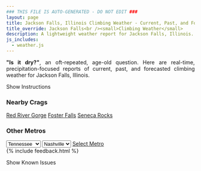 ```yaml
---
### THIS FILE IS AUTO-GENERATED - DO NOT EDIT ###
layout: page
title: Jackson Falls, Illinois Climbing Weather - Current, Past, and Forecasted Report
title_override: Jackson Falls<br /><small>Climbing Weather</small>
description: A lightweight weather report for Jackson Falls, Illinois. Optimized for slow internet connections.
js_includes:
  - weather.js
---
```


<section class="measure center lh-copy f5-ns f6 ph2 mv4" style="text-align: justify;">
<strong>"Is it dry?"</strong>, an oft-repeated, age-old question. Here are real-time,
precipitation-focused reports of current, past, and forecasted climbing weather for Jackson Falls, Illinois.
</section>

<p id="settings-toggle" class="mw5 b center tc hover-light-red black-70 pointer">Show Instructions</p>
<section id="settings" class="overflow-hidden" style="display:none;">
    <div class="mv2 ph2 center">
        <div class="fn f6 tc pv2">
            <p class="measure lh-copy center"><strong>Show/hide hourly forecasts</strong> by clicking the desired day.</p>
            <hr class="mw5 p0 mv2 o-60 b0 bt b--light-red light-red bg-light-red">
            <p class="measure lh-copy center"><strong>Current and Past conditions</strong> are measured by the nearest weather station. <strong>Forecast conditions</strong> are calculated and polled separately.</p>
            <hr class="mw5 p0 mv2 o-60 b0 bt b--light-red light-red bg-light-red">
            <p class="measure lh-copy center"><strong>Having issues?</strong> Try <a id="clear-cache" class="no-underline relative fancy-link light-red hover-light-red" href="#">clearing the local cache</a>.</p>
            <hr class="mw5 p0 mv2 o-60 b0 bt b--light-red light-red bg-light-red">
            <p class="measure lh-copy center">Weather data sourced from <a class="no-underline fancy-link relative light-red" target="_blank" href="https://www.weather.gov/documentation/services-web-api">weather.gov</a>.</p>
        </div>
    </div>
</section>
<section id="weather" data-crag="jackson-falls-illinois" class="mv4-ns mv3 ph2 center"></section>
<section id="nearby" class="tc lh-copy">
  <h3>Nearby Crags</h3>
<a class="nowrap no-underline fancy-link relative light-red mh3" href="/crags/red-river-gorge-kentucky-weather.html">Red River Gorge</a>
<a class="nowrap no-underline fancy-link relative light-red mh3" href="/crags/foster-falls-tennessee-weather.html">Foster Falls</a>
<a class="nowrap no-underline fancy-link relative light-red mh3" href="/crags/seneca-rocks-west-virginia-weather.html">Seneca Rocks</a>
</section>
<section id="nearby" class="tc lh-copy">
  <h3>Other Metros</h3>
  <select class="ma1 bg-near-white pa2" id="stateSel">
    <option value="Texas">Texas</option>
    <option value="Washington">Washington</option>
    <option value="Colorado">Colorado</option>
    <option value="Tennessee" selected>Tennessee</option>
    <option value="Utah">Utah</option>
    <option value="California">California</option>
  </select>
  <select class="ma1 bg-near-white pa2" id="citySel">
    <option value="Nashville" selected>Nashville</option>
  </select>
  <a id="selectMetro" class="f6 link dim ph3 pv2 ma1 dib white bg-light-red" href="/crags/nashville-tennessee-weather.html">Select Metro</a>
  <script>
    var states = [];
    states["Texas"] = "Austin"
    states["Washington"] = "Seattle"
    states["Colorado"] = "Denver"
    states["Tennessee"] = "Nashville"
    states["Utah"] = "Salt Lake City"
    states["California"] = "San Francisco|Los Angeles"
  </script>
</section>
{% include feedback.html %}
<p id="issues-toggle" class="mw5 b center tc hover-light-red black-70 pointer">Show Known Issues</p>
<section id="issues" class="overflow-hidden tc f6">
</section>

<script>
  var weekly_PAH_116_58 = {"updated":"2021-07-16T08:16:38+00:00","units":"us","forecastGenerator":"BaselineForecastGenerator","generatedAt":"2021-07-16T08:44:53+00:00","updateTime":"2021-07-16T08:16:38+00:00","validTimes":"2021-07-16T02:00:00+00:00/P7DT11H","elevation":{"value":99.9744,"unitCode":"unit:m"},"periods":[{"number":1,"name":"Overnight","startTime":"2021-07-16T03:00:00-05:00","endTime":"2021-07-16T06:00:00-05:00","isDaytime":false,"temperature":73,"temperatureUnit":"F","temperatureTrend":null,"windSpeed":"3 mph","windDirection":"S","icon":"https://api.weather.gov/icons/land/night/tsra_hi,20?size=medium","shortForecast":"Slight Chance Showers And Thunderstorms","detailedForecast":"A slight chance of showers and thunderstorms. Mostly cloudy, with a low around 73. South wind around 3 mph. Chance of precipitation is 20%."},{"number":2,"name":"Friday","startTime":"2021-07-16T06:00:00-05:00","endTime":"2021-07-16T18:00:00-05:00","isDaytime":true,"temperature":87,"temperatureUnit":"F","temperatureTrend":"falling","windSpeed":"5 to 12 mph","windDirection":"SSW","icon":"https://api.weather.gov/icons/land/day/tsra_hi,30/tsra_hi,70?size=medium","shortForecast":"Showers And Thunderstorms Likely","detailedForecast":"Showers and thunderstorms likely. Partly sunny. High near 87, with temperatures falling to around 84 in the afternoon. South southwest wind 5 to 12 mph, with gusts as high as 21 mph. Chance of precipitation is 70%."},{"number":3,"name":"Friday Night","startTime":"2021-07-16T18:00:00-05:00","endTime":"2021-07-17T06:00:00-05:00","isDaytime":false,"temperature":70,"temperatureUnit":"F","temperatureTrend":null,"windSpeed":"2 to 9 mph","windDirection":"SSW","icon":"https://api.weather.gov/icons/land/night/tsra_sct,60/tsra_sct,50?size=medium","shortForecast":"Showers And Thunderstorms Likely","detailedForecast":"Showers and thunderstorms likely. Mostly cloudy, with a low around 70. South southwest wind 2 to 9 mph. Chance of precipitation is 60%."},{"number":4,"name":"Saturday","startTime":"2021-07-17T06:00:00-05:00","endTime":"2021-07-17T18:00:00-05:00","isDaytime":true,"temperature":85,"temperatureUnit":"F","temperatureTrend":null,"windSpeed":"5 mph","windDirection":"WSW","icon":"https://api.weather.gov/icons/land/day/tsra_hi,70/tsra_hi,80?size=medium","shortForecast":"Chance Showers And Thunderstorms then Showers And Thunderstorms","detailedForecast":"A chance of showers and thunderstorms before 7am, then showers and thunderstorms. Partly sunny, with a high near 85. West southwest wind around 5 mph. Chance of precipitation is 80%."},{"number":5,"name":"Saturday Night","startTime":"2021-07-17T18:00:00-05:00","endTime":"2021-07-18T06:00:00-05:00","isDaytime":false,"temperature":70,"temperatureUnit":"F","temperatureTrend":null,"windSpeed":"3 mph","windDirection":"WSW","icon":"https://api.weather.gov/icons/land/night/tsra_hi,80/tsra_hi,50?size=medium","shortForecast":"Showers And Thunderstorms then Chance Showers And Thunderstorms","detailedForecast":"Showers and thunderstorms before 7pm, then a chance of showers and thunderstorms. Partly cloudy, with a low around 70. West southwest wind around 3 mph. Chance of precipitation is 80%."},{"number":6,"name":"Sunday","startTime":"2021-07-18T06:00:00-05:00","endTime":"2021-07-18T18:00:00-05:00","isDaytime":true,"temperature":85,"temperatureUnit":"F","temperatureTrend":null,"windSpeed":"3 mph","windDirection":"N","icon":"https://api.weather.gov/icons/land/day/tsra_hi,40/tsra_hi,50?size=medium","shortForecast":"Chance Showers And Thunderstorms","detailedForecast":"A slight chance of showers and thunderstorms before 7am, then patchy fog and a chance of showers and thunderstorms between 7am and 10am, then a chance of showers and thunderstorms. Partly sunny, with a high near 85. North wind around 3 mph. Chance of precipitation is 50%."},{"number":7,"name":"Sunday Night","startTime":"2021-07-18T18:00:00-05:00","endTime":"2021-07-19T06:00:00-05:00","isDaytime":false,"temperature":68,"temperatureUnit":"F","temperatureTrend":null,"windSpeed":"3 mph","windDirection":"NNE","icon":"https://api.weather.gov/icons/land/night/tsra_hi,50/tsra_hi,20?size=medium","shortForecast":"Chance Showers And Thunderstorms then Patchy Fog","detailedForecast":"A chance of showers and thunderstorms before 11pm, then patchy fog and a slight chance of showers and thunderstorms. Partly cloudy, with a low around 68. North northeast wind around 3 mph. Chance of precipitation is 50%."},{"number":8,"name":"Monday","startTime":"2021-07-19T06:00:00-05:00","endTime":"2021-07-19T18:00:00-05:00","isDaytime":true,"temperature":85,"temperatureUnit":"F","temperatureTrend":null,"windSpeed":"1 to 6 mph","windDirection":"NNE","icon":"https://api.weather.gov/icons/land/day/rain_showers/tsra_hi?size=medium","shortForecast":"Slight Chance Rain Showers then Slight Chance Showers And Thunderstorms","detailedForecast":"Patchy fog before 7am, then a slight chance of rain showers between 7am and 1pm, then a slight chance of showers and thunderstorms. Mostly sunny, with a high near 85. North northeast wind 1 to 6 mph."},{"number":9,"name":"Monday Night","startTime":"2021-07-19T18:00:00-05:00","endTime":"2021-07-20T06:00:00-05:00","isDaytime":false,"temperature":67,"temperatureUnit":"F","temperatureTrend":null,"windSpeed":"2 to 6 mph","windDirection":"NE","icon":"https://api.weather.gov/icons/land/night/tsra_hi/sct?size=medium","shortForecast":"Slight Chance Showers And Thunderstorms then Partly Cloudy","detailedForecast":"A slight chance of showers and thunderstorms before 7pm. Partly cloudy, with a low around 67. Northeast wind 2 to 6 mph."},{"number":10,"name":"Tuesday","startTime":"2021-07-20T06:00:00-05:00","endTime":"2021-07-20T18:00:00-05:00","isDaytime":true,"temperature":87,"temperatureUnit":"F","temperatureTrend":null,"windSpeed":"6 mph","windDirection":"NE","icon":"https://api.weather.gov/icons/land/day/sct?size=medium","shortForecast":"Mostly Sunny","detailedForecast":"Mostly sunny, with a high near 87. Northeast wind around 6 mph."},{"number":11,"name":"Tuesday Night","startTime":"2021-07-20T18:00:00-05:00","endTime":"2021-07-21T06:00:00-05:00","isDaytime":false,"temperature":68,"temperatureUnit":"F","temperatureTrend":null,"windSpeed":"1 to 6 mph","windDirection":"NE","icon":"https://api.weather.gov/icons/land/night/sct/fog?size=medium","shortForecast":"Partly Cloudy then Patchy Fog","detailedForecast":"Patchy fog after 3am. Partly cloudy, with a low around 68. Northeast wind 1 to 6 mph."},{"number":12,"name":"Wednesday","startTime":"2021-07-21T06:00:00-05:00","endTime":"2021-07-21T18:00:00-05:00","isDaytime":true,"temperature":89,"temperatureUnit":"F","temperatureTrend":null,"windSpeed":"2 to 6 mph","windDirection":"NE","icon":"https://api.weather.gov/icons/land/day/sct/tsra_hi?size=medium","shortForecast":"Mostly Sunny then Slight Chance Showers And Thunderstorms","detailedForecast":"A slight chance of showers and thunderstorms after 1pm. Mostly sunny, with a high near 89. Northeast wind 2 to 6 mph."},{"number":13,"name":"Wednesday Night","startTime":"2021-07-21T18:00:00-05:00","endTime":"2021-07-22T06:00:00-05:00","isDaytime":false,"temperature":69,"temperatureUnit":"F","temperatureTrend":null,"windSpeed":"1 to 5 mph","windDirection":"ENE","icon":"https://api.weather.gov/icons/land/night/tsra_hi/fog?size=medium","shortForecast":"Slight Chance Showers And Thunderstorms then Patchy Fog","detailedForecast":"A slight chance of showers and thunderstorms before 7pm, then patchy fog. Mostly clear, with a low around 69. East northeast wind 1 to 5 mph."},{"number":14,"name":"Thursday","startTime":"2021-07-22T06:00:00-05:00","endTime":"2021-07-22T18:00:00-05:00","isDaytime":true,"temperature":90,"temperatureUnit":"F","temperatureTrend":null,"windSpeed":"1 to 5 mph","windDirection":"E","icon":"https://api.weather.gov/icons/land/day/sct/tsra_hi?size=medium","shortForecast":"Mostly Sunny then Slight Chance Showers And Thunderstorms","detailedForecast":"A slight chance of showers and thunderstorms after 1pm. Mostly sunny, with a high near 90. East wind 1 to 5 mph."}]}
  var hourly_PAH_116_58 = {"@context":["https://geojson.org/geojson-ld/geojson-context.jsonld",{"@version":"1.1","wx":"https://api.weather.gov/ontology#","geo":"http://www.opengis.net/ont/geosparql#","unit":"http://codes.wmo.int/common/unit/","@vocab":"https://api.weather.gov/ontology#"}],"type":"Feature","geometry":{"type":"Polygon","coordinates":[[[-89.0202954,37.1905586],[-89.02153,37.1682685],[-88.9935688,37.167283000000005],[-88.9923284,37.189573],[-89.0202954,37.1905586]]]},"properties":{"updated":"2021-07-16T08:16:38+00:00","units":"us","forecastGenerator":"HourlyForecastGenerator","generatedAt":"2021-07-16T08:44:53+00:00","updateTime":"2021-07-16T08:16:38+00:00","validTimes":"2021-07-16T02:00:00+00:00/P7DT11H","elevation":{"value":99.9744,"unitCode":"unit:m"},"periods":[{"number":1,"name":"","startTime":"2021-07-16T03:00:00-05:00","endTime":"2021-07-16T04:00:00-05:00","isDaytime":false,"temperature":75,"temperatureUnit":"F","temperatureTrend":null,"windSpeed":"3 mph","windDirection":"S","icon":"https://api.weather.gov/icons/land/night/tsra_hi,20?size=small","shortForecast":"Slight Chance Showers And Thunderstorms","detailedForecast":""},{"number":2,"name":"","startTime":"2021-07-16T04:00:00-05:00","endTime":"2021-07-16T05:00:00-05:00","isDaytime":false,"temperature":74,"temperatureUnit":"F","temperatureTrend":null,"windSpeed":"3 mph","windDirection":"S","icon":"https://api.weather.gov/icons/land/night/tsra_hi,20?size=small","shortForecast":"Slight Chance Showers And Thunderstorms","detailedForecast":""},{"number":3,"name":"","startTime":"2021-07-16T05:00:00-05:00","endTime":"2021-07-16T06:00:00-05:00","isDaytime":false,"temperature":73,"temperatureUnit":"F","temperatureTrend":null,"windSpeed":"3 mph","windDirection":"S","icon":"https://api.weather.gov/icons/land/night/tsra_sct,20?size=small","shortForecast":"Slight Chance Showers And Thunderstorms","detailedForecast":""},{"number":4,"name":"","startTime":"2021-07-16T06:00:00-05:00","endTime":"2021-07-16T07:00:00-05:00","isDaytime":true,"temperature":73,"temperatureUnit":"F","temperatureTrend":null,"windSpeed":"5 mph","windDirection":"S","icon":"https://api.weather.gov/icons/land/day/tsra_sct,20?size=small","shortForecast":"Slight Chance Showers And Thunderstorms","detailedForecast":""},{"number":5,"name":"","startTime":"2021-07-16T07:00:00-05:00","endTime":"2021-07-16T08:00:00-05:00","isDaytime":true,"temperature":74,"temperatureUnit":"F","temperatureTrend":null,"windSpeed":"6 mph","windDirection":"S","icon":"https://api.weather.gov/icons/land/day/tsra_hi,20?size=small","shortForecast":"Slight Chance Showers And Thunderstorms","detailedForecast":""},{"number":6,"name":"","startTime":"2021-07-16T08:00:00-05:00","endTime":"2021-07-16T09:00:00-05:00","isDaytime":true,"temperature":77,"temperatureUnit":"F","temperatureTrend":null,"windSpeed":"7 mph","windDirection":"SSW","icon":"https://api.weather.gov/icons/land/day/tsra_hi,20?size=small","shortForecast":"Slight Chance Showers And Thunderstorms","detailedForecast":""},{"number":7,"name":"","startTime":"2021-07-16T09:00:00-05:00","endTime":"2021-07-16T10:00:00-05:00","isDaytime":true,"temperature":80,"temperatureUnit":"F","temperatureTrend":null,"windSpeed":"9 mph","windDirection":"SSW","icon":"https://api.weather.gov/icons/land/day/tsra_hi,30?size=small","shortForecast":"Chance Showers And Thunderstorms","detailedForecast":""},{"number":8,"name":"","startTime":"2021-07-16T10:00:00-05:00","endTime":"2021-07-16T11:00:00-05:00","isDaytime":true,"temperature":83,"temperatureUnit":"F","temperatureTrend":null,"windSpeed":"9 mph","windDirection":"SSW","icon":"https://api.weather.gov/icons/land/day/tsra_hi?size=small","shortForecast":"Chance Showers And Thunderstorms","detailedForecast":""},{"number":9,"name":"","startTime":"2021-07-16T11:00:00-05:00","endTime":"2021-07-16T12:00:00-05:00","isDaytime":true,"temperature":86,"temperatureUnit":"F","temperatureTrend":null,"windSpeed":"10 mph","windDirection":"SSW","icon":"https://api.weather.gov/icons/land/day/tsra_hi?size=small","shortForecast":"Chance Showers And Thunderstorms","detailedForecast":""},{"number":10,"name":"","startTime":"2021-07-16T12:00:00-05:00","endTime":"2021-07-16T13:00:00-05:00","isDaytime":true,"temperature":87,"temperatureUnit":"F","temperatureTrend":null,"windSpeed":"10 mph","windDirection":"SSW","icon":"https://api.weather.gov/icons/land/day/tsra_sct?size=small","shortForecast":"Chance Showers And Thunderstorms","detailedForecast":""},{"number":11,"name":"","startTime":"2021-07-16T13:00:00-05:00","endTime":"2021-07-16T14:00:00-05:00","isDaytime":true,"temperature":87,"temperatureUnit":"F","temperatureTrend":null,"windSpeed":"12 mph","windDirection":"SSW","icon":"https://api.weather.gov/icons/land/day/tsra_sct?size=small","shortForecast":"Chance Showers And Thunderstorms","detailedForecast":""},{"number":12,"name":"","startTime":"2021-07-16T14:00:00-05:00","endTime":"2021-07-16T15:00:00-05:00","isDaytime":true,"temperature":87,"temperatureUnit":"F","temperatureTrend":null,"windSpeed":"12 mph","windDirection":"SSW","icon":"https://api.weather.gov/icons/land/day/tsra_sct?size=small","shortForecast":"Chance Showers And Thunderstorms","detailedForecast":""},{"number":13,"name":"","startTime":"2021-07-16T15:00:00-05:00","endTime":"2021-07-16T16:00:00-05:00","isDaytime":true,"temperature":87,"temperatureUnit":"F","temperatureTrend":null,"windSpeed":"12 mph","windDirection":"SSW","icon":"https://api.weather.gov/icons/land/day/tsra_hi?size=small","shortForecast":"Showers And Thunderstorms Likely","detailedForecast":""},{"number":14,"name":"","startTime":"2021-07-16T16:00:00-05:00","endTime":"2021-07-16T17:00:00-05:00","isDaytime":true,"temperature":86,"temperatureUnit":"F","temperatureTrend":null,"windSpeed":"12 mph","windDirection":"SSW","icon":"https://api.weather.gov/icons/land/day/tsra_sct?size=small","shortForecast":"Showers And Thunderstorms Likely","detailedForecast":""},{"number":15,"name":"","startTime":"2021-07-16T17:00:00-05:00","endTime":"2021-07-16T18:00:00-05:00","isDaytime":true,"temperature":84,"temperatureUnit":"F","temperatureTrend":null,"windSpeed":"10 mph","windDirection":"SSW","icon":"https://api.weather.gov/icons/land/day/tsra?size=small","shortForecast":"Showers And Thunderstorms Likely","detailedForecast":""},{"number":16,"name":"","startTime":"2021-07-16T18:00:00-05:00","endTime":"2021-07-16T19:00:00-05:00","isDaytime":false,"temperature":82,"temperatureUnit":"F","temperatureTrend":null,"windSpeed":"9 mph","windDirection":"SSW","icon":"https://api.weather.gov/icons/land/night/tsra?size=small","shortForecast":"Showers And Thunderstorms Likely","detailedForecast":""},{"number":17,"name":"","startTime":"2021-07-16T19:00:00-05:00","endTime":"2021-07-16T20:00:00-05:00","isDaytime":false,"temperature":80,"temperatureUnit":"F","temperatureTrend":null,"windSpeed":"8 mph","windDirection":"SW","icon":"https://api.weather.gov/icons/land/night/tsra?size=small","shortForecast":"Showers And Thunderstorms Likely","detailedForecast":""},{"number":18,"name":"","startTime":"2021-07-16T20:00:00-05:00","endTime":"2021-07-16T21:00:00-05:00","isDaytime":false,"temperature":78,"temperatureUnit":"F","temperatureTrend":null,"windSpeed":"6 mph","windDirection":"SSW","icon":"https://api.weather.gov/icons/land/night/tsra_sct?size=small","shortForecast":"Chance Showers And Thunderstorms","detailedForecast":""},{"number":19,"name":"","startTime":"2021-07-16T21:00:00-05:00","endTime":"2021-07-16T22:00:00-05:00","isDaytime":false,"temperature":75,"temperatureUnit":"F","temperatureTrend":null,"windSpeed":"5 mph","windDirection":"SSW","icon":"https://api.weather.gov/icons/land/night/tsra?size=small","shortForecast":"Chance Showers And Thunderstorms","detailedForecast":""},{"number":20,"name":"","startTime":"2021-07-16T22:00:00-05:00","endTime":"2021-07-16T23:00:00-05:00","isDaytime":false,"temperature":74,"temperatureUnit":"F","temperatureTrend":null,"windSpeed":"3 mph","windDirection":"SSW","icon":"https://api.weather.gov/icons/land/night/tsra_sct?size=small","shortForecast":"Chance Showers And Thunderstorms","detailedForecast":""},{"number":21,"name":"","startTime":"2021-07-16T23:00:00-05:00","endTime":"2021-07-17T00:00:00-05:00","isDaytime":false,"temperature":73,"temperatureUnit":"F","temperatureTrend":null,"windSpeed":"5 mph","windDirection":"SSW","icon":"https://api.weather.gov/icons/land/night/tsra_sct?size=small","shortForecast":"Chance Showers And Thunderstorms","detailedForecast":""},{"number":22,"name":"","startTime":"2021-07-17T00:00:00-05:00","endTime":"2021-07-17T01:00:00-05:00","isDaytime":false,"temperature":72,"temperatureUnit":"F","temperatureTrend":null,"windSpeed":"5 mph","windDirection":"SSW","icon":"https://api.weather.gov/icons/land/night/tsra_sct?size=small","shortForecast":"Chance Showers And Thunderstorms","detailedForecast":""},{"number":23,"name":"","startTime":"2021-07-17T01:00:00-05:00","endTime":"2021-07-17T02:00:00-05:00","isDaytime":false,"temperature":72,"temperatureUnit":"F","temperatureTrend":null,"windSpeed":"5 mph","windDirection":"SW","icon":"https://api.weather.gov/icons/land/night/tsra_hi?size=small","shortForecast":"Chance Showers And Thunderstorms","detailedForecast":""},{"number":24,"name":"","startTime":"2021-07-17T02:00:00-05:00","endTime":"2021-07-17T03:00:00-05:00","isDaytime":false,"temperature":72,"temperatureUnit":"F","temperatureTrend":null,"windSpeed":"3 mph","windDirection":"SW","icon":"https://api.weather.gov/icons/land/night/tsra_sct?size=small","shortForecast":"Chance Showers And Thunderstorms","detailedForecast":""},{"number":25,"name":"","startTime":"2021-07-17T03:00:00-05:00","endTime":"2021-07-17T04:00:00-05:00","isDaytime":false,"temperature":71,"temperatureUnit":"F","temperatureTrend":null,"windSpeed":"3 mph","windDirection":"SSW","icon":"https://api.weather.gov/icons/land/night/tsra_sct?size=small","shortForecast":"Chance Showers And Thunderstorms","detailedForecast":""},{"number":26,"name":"","startTime":"2021-07-17T04:00:00-05:00","endTime":"2021-07-17T05:00:00-05:00","isDaytime":false,"temperature":71,"temperatureUnit":"F","temperatureTrend":null,"windSpeed":"2 mph","windDirection":"SW","icon":"https://api.weather.gov/icons/land/night/tsra_sct?size=small","shortForecast":"Chance Showers And Thunderstorms","detailedForecast":""},{"number":27,"name":"","startTime":"2021-07-17T05:00:00-05:00","endTime":"2021-07-17T06:00:00-05:00","isDaytime":false,"temperature":70,"temperatureUnit":"F","temperatureTrend":null,"windSpeed":"2 mph","windDirection":"SW","icon":"https://api.weather.gov/icons/land/night/tsra_sct?size=small","shortForecast":"Chance Showers And Thunderstorms","detailedForecast":""},{"number":28,"name":"","startTime":"2021-07-17T06:00:00-05:00","endTime":"2021-07-17T07:00:00-05:00","isDaytime":true,"temperature":70,"temperatureUnit":"F","temperatureTrend":null,"windSpeed":"2 mph","windDirection":"SW","icon":"https://api.weather.gov/icons/land/day/tsra_sct?size=small","shortForecast":"Chance Showers And Thunderstorms","detailedForecast":""},{"number":29,"name":"","startTime":"2021-07-17T07:00:00-05:00","endTime":"2021-07-17T08:00:00-05:00","isDaytime":true,"temperature":72,"temperatureUnit":"F","temperatureTrend":null,"windSpeed":"3 mph","windDirection":"SW","icon":"https://api.weather.gov/icons/land/day/tsra_hi?size=small","shortForecast":"Showers And Thunderstorms Likely","detailedForecast":""},{"number":30,"name":"","startTime":"2021-07-17T08:00:00-05:00","endTime":"2021-07-17T09:00:00-05:00","isDaytime":true,"temperature":74,"temperatureUnit":"F","temperatureTrend":null,"windSpeed":"3 mph","windDirection":"WSW","icon":"https://api.weather.gov/icons/land/day/tsra_hi?size=small","shortForecast":"Showers And Thunderstorms Likely","detailedForecast":""},{"number":31,"name":"","startTime":"2021-07-17T09:00:00-05:00","endTime":"2021-07-17T10:00:00-05:00","isDaytime":true,"temperature":76,"temperatureUnit":"F","temperatureTrend":null,"windSpeed":"5 mph","windDirection":"WSW","icon":"https://api.weather.gov/icons/land/day/tsra_sct?size=small","shortForecast":"Showers And Thunderstorms Likely","detailedForecast":""},{"number":32,"name":"","startTime":"2021-07-17T10:00:00-05:00","endTime":"2021-07-17T11:00:00-05:00","isDaytime":true,"temperature":78,"temperatureUnit":"F","temperatureTrend":null,"windSpeed":"5 mph","windDirection":"W","icon":"https://api.weather.gov/icons/land/day/tsra_sct?size=small","shortForecast":"Showers And Thunderstorms Likely","detailedForecast":""},{"number":33,"name":"","startTime":"2021-07-17T11:00:00-05:00","endTime":"2021-07-17T12:00:00-05:00","isDaytime":true,"temperature":80,"temperatureUnit":"F","temperatureTrend":null,"windSpeed":"5 mph","windDirection":"W","icon":"https://api.weather.gov/icons/land/day/tsra_sct?size=small","shortForecast":"Showers And Thunderstorms Likely","detailedForecast":""},{"number":34,"name":"","startTime":"2021-07-17T12:00:00-05:00","endTime":"2021-07-17T13:00:00-05:00","isDaytime":true,"temperature":81,"temperatureUnit":"F","temperatureTrend":null,"windSpeed":"5 mph","windDirection":"WSW","icon":"https://api.weather.gov/icons/land/day/tsra_sct?size=small","shortForecast":"Showers And Thunderstorms Likely","detailedForecast":""},{"number":35,"name":"","startTime":"2021-07-17T13:00:00-05:00","endTime":"2021-07-17T14:00:00-05:00","isDaytime":true,"temperature":82,"temperatureUnit":"F","temperatureTrend":null,"windSpeed":"5 mph","windDirection":"WSW","icon":"https://api.weather.gov/icons/land/day/tsra_hi?size=small","shortForecast":"Showers And Thunderstorms","detailedForecast":""},{"number":36,"name":"","startTime":"2021-07-17T14:00:00-05:00","endTime":"2021-07-17T15:00:00-05:00","isDaytime":true,"temperature":83,"temperatureUnit":"F","temperatureTrend":null,"windSpeed":"5 mph","windDirection":"WSW","icon":"https://api.weather.gov/icons/land/day/tsra_hi?size=small","shortForecast":"Showers And Thunderstorms","detailedForecast":""},{"number":37,"name":"","startTime":"2021-07-17T15:00:00-05:00","endTime":"2021-07-17T16:00:00-05:00","isDaytime":true,"temperature":83,"temperatureUnit":"F","temperatureTrend":null,"windSpeed":"5 mph","windDirection":"SW","icon":"https://api.weather.gov/icons/land/day/tsra_hi?size=small","shortForecast":"Showers And Thunderstorms","detailedForecast":""},{"number":38,"name":"","startTime":"2021-07-17T16:00:00-05:00","endTime":"2021-07-17T17:00:00-05:00","isDaytime":true,"temperature":83,"temperatureUnit":"F","temperatureTrend":null,"windSpeed":"5 mph","windDirection":"SW","icon":"https://api.weather.gov/icons/land/day/tsra_hi?size=small","shortForecast":"Showers And Thunderstorms","detailedForecast":""},{"number":39,"name":"","startTime":"2021-07-17T17:00:00-05:00","endTime":"2021-07-17T18:00:00-05:00","isDaytime":true,"temperature":83,"temperatureUnit":"F","temperatureTrend":null,"windSpeed":"3 mph","windDirection":"SW","icon":"https://api.weather.gov/icons/land/day/tsra_hi?size=small","shortForecast":"Showers And Thunderstorms","detailedForecast":""},{"number":40,"name":"","startTime":"2021-07-17T18:00:00-05:00","endTime":"2021-07-17T19:00:00-05:00","isDaytime":false,"temperature":82,"temperatureUnit":"F","temperatureTrend":null,"windSpeed":"3 mph","windDirection":"WSW","icon":"https://api.weather.gov/icons/land/night/tsra_hi?size=small","shortForecast":"Showers And Thunderstorms","detailedForecast":""},{"number":41,"name":"","startTime":"2021-07-17T19:00:00-05:00","endTime":"2021-07-17T20:00:00-05:00","isDaytime":false,"temperature":81,"temperatureUnit":"F","temperatureTrend":null,"windSpeed":"2 mph","windDirection":"WSW","icon":"https://api.weather.gov/icons/land/night/tsra_hi?size=small","shortForecast":"Chance Showers And Thunderstorms","detailedForecast":""},{"number":42,"name":"","startTime":"2021-07-17T20:00:00-05:00","endTime":"2021-07-17T21:00:00-05:00","isDaytime":false,"temperature":78,"temperatureUnit":"F","temperatureTrend":null,"windSpeed":"2 mph","windDirection":"SW","icon":"https://api.weather.gov/icons/land/night/tsra_hi?size=small","shortForecast":"Chance Showers And Thunderstorms","detailedForecast":""},{"number":43,"name":"","startTime":"2021-07-17T21:00:00-05:00","endTime":"2021-07-17T22:00:00-05:00","isDaytime":false,"temperature":75,"temperatureUnit":"F","temperatureTrend":null,"windSpeed":"1 mph","windDirection":"SSW","icon":"https://api.weather.gov/icons/land/night/tsra_hi?size=small","shortForecast":"Chance Showers And Thunderstorms","detailedForecast":""},{"number":44,"name":"","startTime":"2021-07-17T22:00:00-05:00","endTime":"2021-07-17T23:00:00-05:00","isDaytime":false,"temperature":73,"temperatureUnit":"F","temperatureTrend":null,"windSpeed":"1 mph","windDirection":"SSW","icon":"https://api.weather.gov/icons/land/night/tsra_hi?size=small","shortForecast":"Chance Showers And Thunderstorms","detailedForecast":""},{"number":45,"name":"","startTime":"2021-07-17T23:00:00-05:00","endTime":"2021-07-18T00:00:00-05:00","isDaytime":false,"temperature":72,"temperatureUnit":"F","temperatureTrend":null,"windSpeed":"1 mph","windDirection":"SSW","icon":"https://api.weather.gov/icons/land/night/tsra_hi?size=small","shortForecast":"Chance Showers And Thunderstorms","detailedForecast":""},{"number":46,"name":"","startTime":"2021-07-18T00:00:00-05:00","endTime":"2021-07-18T01:00:00-05:00","isDaytime":false,"temperature":72,"temperatureUnit":"F","temperatureTrend":null,"windSpeed":"1 mph","windDirection":"SW","icon":"https://api.weather.gov/icons/land/night/tsra_hi?size=small","shortForecast":"Chance Showers And Thunderstorms","detailedForecast":""},{"number":47,"name":"","startTime":"2021-07-18T01:00:00-05:00","endTime":"2021-07-18T02:00:00-05:00","isDaytime":false,"temperature":72,"temperatureUnit":"F","temperatureTrend":null,"windSpeed":"1 mph","windDirection":"WSW","icon":"https://api.weather.gov/icons/land/night/tsra_hi?size=small","shortForecast":"Slight Chance Showers And Thunderstorms","detailedForecast":""},{"number":48,"name":"","startTime":"2021-07-18T02:00:00-05:00","endTime":"2021-07-18T03:00:00-05:00","isDaytime":false,"temperature":72,"temperatureUnit":"F","temperatureTrend":null,"windSpeed":"1 mph","windDirection":"WSW","icon":"https://api.weather.gov/icons/land/night/tsra_hi?size=small","shortForecast":"Slight Chance Showers And Thunderstorms","detailedForecast":""},{"number":49,"name":"","startTime":"2021-07-18T03:00:00-05:00","endTime":"2021-07-18T04:00:00-05:00","isDaytime":false,"temperature":71,"temperatureUnit":"F","temperatureTrend":null,"windSpeed":"1 mph","windDirection":"W","icon":"https://api.weather.gov/icons/land/night/tsra_hi?size=small","shortForecast":"Slight Chance Showers And Thunderstorms","detailedForecast":""},{"number":50,"name":"","startTime":"2021-07-18T04:00:00-05:00","endTime":"2021-07-18T05:00:00-05:00","isDaytime":false,"temperature":71,"temperatureUnit":"F","temperatureTrend":null,"windSpeed":"1 mph","windDirection":"W","icon":"https://api.weather.gov/icons/land/night/tsra_hi?size=small","shortForecast":"Slight Chance Showers And Thunderstorms","detailedForecast":""},{"number":51,"name":"","startTime":"2021-07-18T05:00:00-05:00","endTime":"2021-07-18T06:00:00-05:00","isDaytime":false,"temperature":70,"temperatureUnit":"F","temperatureTrend":null,"windSpeed":"1 mph","windDirection":"WNW","icon":"https://api.weather.gov/icons/land/night/tsra_hi?size=small","shortForecast":"Slight Chance Showers And Thunderstorms","detailedForecast":""},{"number":52,"name":"","startTime":"2021-07-18T06:00:00-05:00","endTime":"2021-07-18T07:00:00-05:00","isDaytime":true,"temperature":70,"temperatureUnit":"F","temperatureTrend":null,"windSpeed":"1 mph","windDirection":"NNW","icon":"https://api.weather.gov/icons/land/day/tsra_hi?size=small","shortForecast":"Slight Chance Showers And Thunderstorms","detailedForecast":""},{"number":53,"name":"","startTime":"2021-07-18T07:00:00-05:00","endTime":"2021-07-18T08:00:00-05:00","isDaytime":true,"temperature":71,"temperatureUnit":"F","temperatureTrend":null,"windSpeed":"1 mph","windDirection":"N","icon":"https://api.weather.gov/icons/land/day/tsra_hi?size=small","shortForecast":"Patchy Fog","detailedForecast":""},{"number":54,"name":"","startTime":"2021-07-18T08:00:00-05:00","endTime":"2021-07-18T09:00:00-05:00","isDaytime":true,"temperature":73,"temperatureUnit":"F","temperatureTrend":null,"windSpeed":"1 mph","windDirection":"N","icon":"https://api.weather.gov/icons/land/day/tsra_hi?size=small","shortForecast":"Chance Showers And Thunderstorms","detailedForecast":""},{"number":55,"name":"","startTime":"2021-07-18T09:00:00-05:00","endTime":"2021-07-18T10:00:00-05:00","isDaytime":true,"temperature":77,"temperatureUnit":"F","temperatureTrend":null,"windSpeed":"2 mph","windDirection":"N","icon":"https://api.weather.gov/icons/land/day/tsra_hi?size=small","shortForecast":"Chance Showers And Thunderstorms","detailedForecast":""},{"number":56,"name":"","startTime":"2021-07-18T10:00:00-05:00","endTime":"2021-07-18T11:00:00-05:00","isDaytime":true,"temperature":80,"temperatureUnit":"F","temperatureTrend":null,"windSpeed":"2 mph","windDirection":"N","icon":"https://api.weather.gov/icons/land/day/tsra_hi?size=small","shortForecast":"Chance Showers And Thunderstorms","detailedForecast":""},{"number":57,"name":"","startTime":"2021-07-18T11:00:00-05:00","endTime":"2021-07-18T12:00:00-05:00","isDaytime":true,"temperature":81,"temperatureUnit":"F","temperatureTrend":null,"windSpeed":"2 mph","windDirection":"N","icon":"https://api.weather.gov/icons/land/day/tsra_hi?size=small","shortForecast":"Chance Showers And Thunderstorms","detailedForecast":""},{"number":58,"name":"","startTime":"2021-07-18T12:00:00-05:00","endTime":"2021-07-18T13:00:00-05:00","isDaytime":true,"temperature":82,"temperatureUnit":"F","temperatureTrend":null,"windSpeed":"2 mph","windDirection":"N","icon":"https://api.weather.gov/icons/land/day/tsra_hi?size=small","shortForecast":"Chance Showers And Thunderstorms","detailedForecast":""},{"number":59,"name":"","startTime":"2021-07-18T13:00:00-05:00","endTime":"2021-07-18T14:00:00-05:00","isDaytime":true,"temperature":83,"temperatureUnit":"F","temperatureTrend":null,"windSpeed":"2 mph","windDirection":"N","icon":"https://api.weather.gov/icons/land/day/tsra_sct?size=small","shortForecast":"Chance Showers And Thunderstorms","detailedForecast":""},{"number":60,"name":"","startTime":"2021-07-18T14:00:00-05:00","endTime":"2021-07-18T15:00:00-05:00","isDaytime":true,"temperature":84,"temperatureUnit":"F","temperatureTrend":null,"windSpeed":"2 mph","windDirection":"N","icon":"https://api.weather.gov/icons/land/day/tsra_sct?size=small","shortForecast":"Chance Showers And Thunderstorms","detailedForecast":""},{"number":61,"name":"","startTime":"2021-07-18T15:00:00-05:00","endTime":"2021-07-18T16:00:00-05:00","isDaytime":true,"temperature":85,"temperatureUnit":"F","temperatureTrend":null,"windSpeed":"3 mph","windDirection":"N","icon":"https://api.weather.gov/icons/land/day/tsra_sct?size=small","shortForecast":"Chance Showers And Thunderstorms","detailedForecast":""},{"number":62,"name":"","startTime":"2021-07-18T16:00:00-05:00","endTime":"2021-07-18T17:00:00-05:00","isDaytime":true,"temperature":85,"temperatureUnit":"F","temperatureTrend":null,"windSpeed":"3 mph","windDirection":"N","icon":"https://api.weather.gov/icons/land/day/tsra_sct?size=small","shortForecast":"Chance Showers And Thunderstorms","detailedForecast":""},{"number":63,"name":"","startTime":"2021-07-18T17:00:00-05:00","endTime":"2021-07-18T18:00:00-05:00","isDaytime":true,"temperature":84,"temperatureUnit":"F","temperatureTrend":null,"windSpeed":"3 mph","windDirection":"N","icon":"https://api.weather.gov/icons/land/day/tsra_sct?size=small","shortForecast":"Chance Showers And Thunderstorms","detailedForecast":""},{"number":64,"name":"","startTime":"2021-07-18T18:00:00-05:00","endTime":"2021-07-18T19:00:00-05:00","isDaytime":false,"temperature":83,"temperatureUnit":"F","temperatureTrend":null,"windSpeed":"3 mph","windDirection":"N","icon":"https://api.weather.gov/icons/land/night/tsra_sct?size=small","shortForecast":"Chance Showers And Thunderstorms","detailedForecast":""},{"number":65,"name":"","startTime":"2021-07-18T19:00:00-05:00","endTime":"2021-07-18T20:00:00-05:00","isDaytime":false,"temperature":81,"temperatureUnit":"F","temperatureTrend":null,"windSpeed":"3 mph","windDirection":"N","icon":"https://api.weather.gov/icons/land/night/tsra_hi?size=small","shortForecast":"Slight Chance Showers And Thunderstorms","detailedForecast":""},{"number":66,"name":"","startTime":"2021-07-18T20:00:00-05:00","endTime":"2021-07-18T21:00:00-05:00","isDaytime":false,"temperature":78,"temperatureUnit":"F","temperatureTrend":null,"windSpeed":"2 mph","windDirection":"NNE","icon":"https://api.weather.gov/icons/land/night/tsra_hi?size=small","shortForecast":"Slight Chance Showers And Thunderstorms","detailedForecast":""},{"number":67,"name":"","startTime":"2021-07-18T21:00:00-05:00","endTime":"2021-07-18T22:00:00-05:00","isDaytime":false,"temperature":75,"temperatureUnit":"F","temperatureTrend":null,"windSpeed":"2 mph","windDirection":"NE","icon":"https://api.weather.gov/icons/land/night/tsra_hi?size=small","shortForecast":"Slight Chance Showers And Thunderstorms","detailedForecast":""},{"number":68,"name":"","startTime":"2021-07-18T22:00:00-05:00","endTime":"2021-07-18T23:00:00-05:00","isDaytime":false,"temperature":73,"temperatureUnit":"F","temperatureTrend":null,"windSpeed":"1 mph","windDirection":"NE","icon":"https://api.weather.gov/icons/land/night/tsra_hi?size=small","shortForecast":"Slight Chance Showers And Thunderstorms","detailedForecast":""},{"number":69,"name":"","startTime":"2021-07-18T23:00:00-05:00","endTime":"2021-07-19T00:00:00-05:00","isDaytime":false,"temperature":72,"temperatureUnit":"F","temperatureTrend":null,"windSpeed":"1 mph","windDirection":"NE","icon":"https://api.weather.gov/icons/land/night/tsra_hi?size=small","shortForecast":"Patchy Fog","detailedForecast":""},{"number":70,"name":"","startTime":"2021-07-19T00:00:00-05:00","endTime":"2021-07-19T01:00:00-05:00","isDaytime":false,"temperature":71,"temperatureUnit":"F","temperatureTrend":null,"windSpeed":"1 mph","windDirection":"NNE","icon":"https://api.weather.gov/icons/land/night/tsra_hi?size=small","shortForecast":"Patchy Fog","detailedForecast":""},{"number":71,"name":"","startTime":"2021-07-19T01:00:00-05:00","endTime":"2021-07-19T02:00:00-05:00","isDaytime":false,"temperature":71,"temperatureUnit":"F","temperatureTrend":null,"windSpeed":"1 mph","windDirection":"NNE","icon":"https://api.weather.gov/icons/land/night/fog?size=small","shortForecast":"Patchy Fog","detailedForecast":""},{"number":72,"name":"","startTime":"2021-07-19T02:00:00-05:00","endTime":"2021-07-19T03:00:00-05:00","isDaytime":false,"temperature":70,"temperatureUnit":"F","temperatureTrend":null,"windSpeed":"1 mph","windDirection":"NNE","icon":"https://api.weather.gov/icons/land/night/fog?size=small","shortForecast":"Patchy Fog","detailedForecast":""},{"number":73,"name":"","startTime":"2021-07-19T03:00:00-05:00","endTime":"2021-07-19T04:00:00-05:00","isDaytime":false,"temperature":69,"temperatureUnit":"F","temperatureTrend":null,"windSpeed":"1 mph","windDirection":"N","icon":"https://api.weather.gov/icons/land/night/fog?size=small","shortForecast":"Patchy Fog","detailedForecast":""},{"number":74,"name":"","startTime":"2021-07-19T04:00:00-05:00","endTime":"2021-07-19T05:00:00-05:00","isDaytime":false,"temperature":68,"temperatureUnit":"F","temperatureTrend":null,"windSpeed":"1 mph","windDirection":"N","icon":"https://api.weather.gov/icons/land/night/fog?size=small","shortForecast":"Patchy Fog","detailedForecast":""},{"number":75,"name":"","startTime":"2021-07-19T05:00:00-05:00","endTime":"2021-07-19T06:00:00-05:00","isDaytime":false,"temperature":68,"temperatureUnit":"F","temperatureTrend":null,"windSpeed":"1 mph","windDirection":"NNE","icon":"https://api.weather.gov/icons/land/night/fog?size=small","shortForecast":"Patchy Fog","detailedForecast":""},{"number":76,"name":"","startTime":"2021-07-19T06:00:00-05:00","endTime":"2021-07-19T07:00:00-05:00","isDaytime":true,"temperature":68,"temperatureUnit":"F","temperatureTrend":null,"windSpeed":"1 mph","windDirection":"NNE","icon":"https://api.weather.gov/icons/land/day/fog?size=small","shortForecast":"Patchy Fog","detailedForecast":""},{"number":77,"name":"","startTime":"2021-07-19T07:00:00-05:00","endTime":"2021-07-19T08:00:00-05:00","isDaytime":true,"temperature":70,"temperatureUnit":"F","temperatureTrend":null,"windSpeed":"1 mph","windDirection":"NNE","icon":"https://api.weather.gov/icons/land/day/rain_showers?size=small","shortForecast":"Slight Chance Rain Showers","detailedForecast":""},{"number":78,"name":"","startTime":"2021-07-19T08:00:00-05:00","endTime":"2021-07-19T09:00:00-05:00","isDaytime":true,"temperature":72,"temperatureUnit":"F","temperatureTrend":null,"windSpeed":"2 mph","windDirection":"NNE","icon":"https://api.weather.gov/icons/land/day/rain_showers?size=small","shortForecast":"Slight Chance Rain Showers","detailedForecast":""},{"number":79,"name":"","startTime":"2021-07-19T09:00:00-05:00","endTime":"2021-07-19T10:00:00-05:00","isDaytime":true,"temperature":75,"temperatureUnit":"F","temperatureTrend":null,"windSpeed":"2 mph","windDirection":"NE","icon":"https://api.weather.gov/icons/land/day/rain_showers?size=small","shortForecast":"Slight Chance Rain Showers","detailedForecast":""},{"number":80,"name":"","startTime":"2021-07-19T10:00:00-05:00","endTime":"2021-07-19T11:00:00-05:00","isDaytime":true,"temperature":78,"temperatureUnit":"F","temperatureTrend":null,"windSpeed":"3 mph","windDirection":"NE","icon":"https://api.weather.gov/icons/land/day/rain_showers?size=small","shortForecast":"Slight Chance Rain Showers","detailedForecast":""},{"number":81,"name":"","startTime":"2021-07-19T11:00:00-05:00","endTime":"2021-07-19T12:00:00-05:00","isDaytime":true,"temperature":80,"temperatureUnit":"F","temperatureTrend":null,"windSpeed":"3 mph","windDirection":"NE","icon":"https://api.weather.gov/icons/land/day/rain_showers?size=small","shortForecast":"Slight Chance Rain Showers","detailedForecast":""},{"number":82,"name":"","startTime":"2021-07-19T12:00:00-05:00","endTime":"2021-07-19T13:00:00-05:00","isDaytime":true,"temperature":82,"temperatureUnit":"F","temperatureTrend":null,"windSpeed":"5 mph","windDirection":"NNE","icon":"https://api.weather.gov/icons/land/day/rain_showers?size=small","shortForecast":"Slight Chance Rain Showers","detailedForecast":""},{"number":83,"name":"","startTime":"2021-07-19T13:00:00-05:00","endTime":"2021-07-19T14:00:00-05:00","isDaytime":true,"temperature":83,"temperatureUnit":"F","temperatureTrend":null,"windSpeed":"5 mph","windDirection":"NNE","icon":"https://api.weather.gov/icons/land/day/tsra_hi?size=small","shortForecast":"Slight Chance Showers And Thunderstorms","detailedForecast":""},{"number":84,"name":"","startTime":"2021-07-19T14:00:00-05:00","endTime":"2021-07-19T15:00:00-05:00","isDaytime":true,"temperature":84,"temperatureUnit":"F","temperatureTrend":null,"windSpeed":"5 mph","windDirection":"NNE","icon":"https://api.weather.gov/icons/land/day/tsra_hi?size=small","shortForecast":"Slight Chance Showers And Thunderstorms","detailedForecast":""},{"number":85,"name":"","startTime":"2021-07-19T15:00:00-05:00","endTime":"2021-07-19T16:00:00-05:00","isDaytime":true,"temperature":85,"temperatureUnit":"F","temperatureTrend":null,"windSpeed":"6 mph","windDirection":"NNE","icon":"https://api.weather.gov/icons/land/day/tsra_hi?size=small","shortForecast":"Slight Chance Showers And Thunderstorms","detailedForecast":""},{"number":86,"name":"","startTime":"2021-07-19T16:00:00-05:00","endTime":"2021-07-19T17:00:00-05:00","isDaytime":true,"temperature":85,"temperatureUnit":"F","temperatureTrend":null,"windSpeed":"6 mph","windDirection":"NNE","icon":"https://api.weather.gov/icons/land/day/tsra_hi?size=small","shortForecast":"Slight Chance Showers And Thunderstorms","detailedForecast":""},{"number":87,"name":"","startTime":"2021-07-19T17:00:00-05:00","endTime":"2021-07-19T18:00:00-05:00","isDaytime":true,"temperature":84,"temperatureUnit":"F","temperatureTrend":null,"windSpeed":"6 mph","windDirection":"NNE","icon":"https://api.weather.gov/icons/land/day/tsra_hi?size=small","shortForecast":"Slight Chance Showers And Thunderstorms","detailedForecast":""},{"number":88,"name":"","startTime":"2021-07-19T18:00:00-05:00","endTime":"2021-07-19T19:00:00-05:00","isDaytime":false,"temperature":83,"temperatureUnit":"F","temperatureTrend":null,"windSpeed":"6 mph","windDirection":"NNE","icon":"https://api.weather.gov/icons/land/night/tsra_hi?size=small","shortForecast":"Slight Chance Showers And Thunderstorms","detailedForecast":""},{"number":89,"name":"","startTime":"2021-07-19T19:00:00-05:00","endTime":"2021-07-19T20:00:00-05:00","isDaytime":false,"temperature":81,"temperatureUnit":"F","temperatureTrend":null,"windSpeed":"5 mph","windDirection":"NNE","icon":"https://api.weather.gov/icons/land/night/sct?size=small","shortForecast":"Partly Cloudy","detailedForecast":""},{"number":90,"name":"","startTime":"2021-07-19T20:00:00-05:00","endTime":"2021-07-19T21:00:00-05:00","isDaytime":false,"temperature":78,"temperatureUnit":"F","temperatureTrend":null,"windSpeed":"3 mph","windDirection":"NNE","icon":"https://api.weather.gov/icons/land/night/sct?size=small","shortForecast":"Partly Cloudy","detailedForecast":""},{"number":91,"name":"","startTime":"2021-07-19T21:00:00-05:00","endTime":"2021-07-19T22:00:00-05:00","isDaytime":false,"temperature":75,"temperatureUnit":"F","temperatureTrend":null,"windSpeed":"3 mph","windDirection":"NE","icon":"https://api.weather.gov/icons/land/night/sct?size=small","shortForecast":"Partly Cloudy","detailedForecast":""},{"number":92,"name":"","startTime":"2021-07-19T22:00:00-05:00","endTime":"2021-07-19T23:00:00-05:00","isDaytime":false,"temperature":73,"temperatureUnit":"F","temperatureTrend":null,"windSpeed":"2 mph","windDirection":"NE","icon":"https://api.weather.gov/icons/land/night/sct?size=small","shortForecast":"Partly Cloudy","detailedForecast":""},{"number":93,"name":"","startTime":"2021-07-19T23:00:00-05:00","endTime":"2021-07-20T00:00:00-05:00","isDaytime":false,"temperature":71,"temperatureUnit":"F","temperatureTrend":null,"windSpeed":"2 mph","windDirection":"NE","icon":"https://api.weather.gov/icons/land/night/sct?size=small","shortForecast":"Partly Cloudy","detailedForecast":""},{"number":94,"name":"","startTime":"2021-07-20T00:00:00-05:00","endTime":"2021-07-20T01:00:00-05:00","isDaytime":false,"temperature":70,"temperatureUnit":"F","temperatureTrend":null,"windSpeed":"2 mph","windDirection":"NE","icon":"https://api.weather.gov/icons/land/night/sct?size=small","shortForecast":"Partly Cloudy","detailedForecast":""},{"number":95,"name":"","startTime":"2021-07-20T01:00:00-05:00","endTime":"2021-07-20T02:00:00-05:00","isDaytime":false,"temperature":70,"temperatureUnit":"F","temperatureTrend":null,"windSpeed":"2 mph","windDirection":"NE","icon":"https://api.weather.gov/icons/land/night/sct?size=small","shortForecast":"Partly Cloudy","detailedForecast":""},{"number":96,"name":"","startTime":"2021-07-20T02:00:00-05:00","endTime":"2021-07-20T03:00:00-05:00","isDaytime":false,"temperature":69,"temperatureUnit":"F","temperatureTrend":null,"windSpeed":"2 mph","windDirection":"NE","icon":"https://api.weather.gov/icons/land/night/sct?size=small","shortForecast":"Partly Cloudy","detailedForecast":""},{"number":97,"name":"","startTime":"2021-07-20T03:00:00-05:00","endTime":"2021-07-20T04:00:00-05:00","isDaytime":false,"temperature":68,"temperatureUnit":"F","temperatureTrend":null,"windSpeed":"2 mph","windDirection":"NE","icon":"https://api.weather.gov/icons/land/night/sct?size=small","shortForecast":"Partly Cloudy","detailedForecast":""},{"number":98,"name":"","startTime":"2021-07-20T04:00:00-05:00","endTime":"2021-07-20T05:00:00-05:00","isDaytime":false,"temperature":68,"temperatureUnit":"F","temperatureTrend":null,"windSpeed":"2 mph","windDirection":"NE","icon":"https://api.weather.gov/icons/land/night/sct?size=small","shortForecast":"Partly Cloudy","detailedForecast":""},{"number":99,"name":"","startTime":"2021-07-20T05:00:00-05:00","endTime":"2021-07-20T06:00:00-05:00","isDaytime":false,"temperature":67,"temperatureUnit":"F","temperatureTrend":null,"windSpeed":"2 mph","windDirection":"NE","icon":"https://api.weather.gov/icons/land/night/sct?size=small","shortForecast":"Partly Cloudy","detailedForecast":""},{"number":100,"name":"","startTime":"2021-07-20T06:00:00-05:00","endTime":"2021-07-20T07:00:00-05:00","isDaytime":true,"temperature":67,"temperatureUnit":"F","temperatureTrend":null,"windSpeed":"3 mph","windDirection":"NE","icon":"https://api.weather.gov/icons/land/day/few?size=small","shortForecast":"Sunny","detailedForecast":""},{"number":101,"name":"","startTime":"2021-07-20T07:00:00-05:00","endTime":"2021-07-20T08:00:00-05:00","isDaytime":true,"temperature":69,"temperatureUnit":"F","temperatureTrend":null,"windSpeed":"3 mph","windDirection":"NE","icon":"https://api.weather.gov/icons/land/day/sct?size=small","shortForecast":"Mostly Sunny","detailedForecast":""},{"number":102,"name":"","startTime":"2021-07-20T08:00:00-05:00","endTime":"2021-07-20T09:00:00-05:00","isDaytime":true,"temperature":72,"temperatureUnit":"F","temperatureTrend":null,"windSpeed":"5 mph","windDirection":"NE","icon":"https://api.weather.gov/icons/land/day/sct?size=small","shortForecast":"Mostly Sunny","detailedForecast":""},{"number":103,"name":"","startTime":"2021-07-20T09:00:00-05:00","endTime":"2021-07-20T10:00:00-05:00","isDaytime":true,"temperature":76,"temperatureUnit":"F","temperatureTrend":null,"windSpeed":"5 mph","windDirection":"NE","icon":"https://api.weather.gov/icons/land/day/sct?size=small","shortForecast":"Mostly Sunny","detailedForecast":""},{"number":104,"name":"","startTime":"2021-07-20T10:00:00-05:00","endTime":"2021-07-20T11:00:00-05:00","isDaytime":true,"temperature":79,"temperatureUnit":"F","temperatureTrend":null,"windSpeed":"6 mph","windDirection":"NE","icon":"https://api.weather.gov/icons/land/day/sct?size=small","shortForecast":"Mostly Sunny","detailedForecast":""},{"number":105,"name":"","startTime":"2021-07-20T11:00:00-05:00","endTime":"2021-07-20T12:00:00-05:00","isDaytime":true,"temperature":82,"temperatureUnit":"F","temperatureTrend":null,"windSpeed":"6 mph","windDirection":"NE","icon":"https://api.weather.gov/icons/land/day/sct?size=small","shortForecast":"Mostly Sunny","detailedForecast":""},{"number":106,"name":"","startTime":"2021-07-20T12:00:00-05:00","endTime":"2021-07-20T13:00:00-05:00","isDaytime":true,"temperature":83,"temperatureUnit":"F","temperatureTrend":null,"windSpeed":"6 mph","windDirection":"ENE","icon":"https://api.weather.gov/icons/land/day/sct?size=small","shortForecast":"Mostly Sunny","detailedForecast":""},{"number":107,"name":"","startTime":"2021-07-20T13:00:00-05:00","endTime":"2021-07-20T14:00:00-05:00","isDaytime":true,"temperature":84,"temperatureUnit":"F","temperatureTrend":null,"windSpeed":"6 mph","windDirection":"ENE","icon":"https://api.weather.gov/icons/land/day/sct?size=small","shortForecast":"Mostly Sunny","detailedForecast":""},{"number":108,"name":"","startTime":"2021-07-20T14:00:00-05:00","endTime":"2021-07-20T15:00:00-05:00","isDaytime":true,"temperature":85,"temperatureUnit":"F","temperatureTrend":null,"windSpeed":"6 mph","windDirection":"ENE","icon":"https://api.weather.gov/icons/land/day/sct?size=small","shortForecast":"Mostly Sunny","detailedForecast":""},{"number":109,"name":"","startTime":"2021-07-20T15:00:00-05:00","endTime":"2021-07-20T16:00:00-05:00","isDaytime":true,"temperature":86,"temperatureUnit":"F","temperatureTrend":null,"windSpeed":"6 mph","windDirection":"NE","icon":"https://api.weather.gov/icons/land/day/sct?size=small","shortForecast":"Mostly Sunny","detailedForecast":""},{"number":110,"name":"","startTime":"2021-07-20T16:00:00-05:00","endTime":"2021-07-20T17:00:00-05:00","isDaytime":true,"temperature":87,"temperatureUnit":"F","temperatureTrend":null,"windSpeed":"6 mph","windDirection":"NE","icon":"https://api.weather.gov/icons/land/day/sct?size=small","shortForecast":"Mostly Sunny","detailedForecast":""},{"number":111,"name":"","startTime":"2021-07-20T17:00:00-05:00","endTime":"2021-07-20T18:00:00-05:00","isDaytime":true,"temperature":86,"temperatureUnit":"F","temperatureTrend":null,"windSpeed":"6 mph","windDirection":"NE","icon":"https://api.weather.gov/icons/land/day/sct?size=small","shortForecast":"Mostly Sunny","detailedForecast":""},{"number":112,"name":"","startTime":"2021-07-20T18:00:00-05:00","endTime":"2021-07-20T19:00:00-05:00","isDaytime":false,"temperature":84,"temperatureUnit":"F","temperatureTrend":null,"windSpeed":"6 mph","windDirection":"NE","icon":"https://api.weather.gov/icons/land/night/sct?size=small","shortForecast":"Partly Cloudy","detailedForecast":""},{"number":113,"name":"","startTime":"2021-07-20T19:00:00-05:00","endTime":"2021-07-20T20:00:00-05:00","isDaytime":false,"temperature":82,"temperatureUnit":"F","temperatureTrend":null,"windSpeed":"6 mph","windDirection":"NE","icon":"https://api.weather.gov/icons/land/night/sct?size=small","shortForecast":"Partly Cloudy","detailedForecast":""},{"number":114,"name":"","startTime":"2021-07-20T20:00:00-05:00","endTime":"2021-07-20T21:00:00-05:00","isDaytime":false,"temperature":79,"temperatureUnit":"F","temperatureTrend":null,"windSpeed":"5 mph","windDirection":"NE","icon":"https://api.weather.gov/icons/land/night/sct?size=small","shortForecast":"Partly Cloudy","detailedForecast":""},{"number":115,"name":"","startTime":"2021-07-20T21:00:00-05:00","endTime":"2021-07-20T22:00:00-05:00","isDaytime":false,"temperature":77,"temperatureUnit":"F","temperatureTrend":null,"windSpeed":"2 mph","windDirection":"NE","icon":"https://api.weather.gov/icons/land/night/sct?size=small","shortForecast":"Partly Cloudy","detailedForecast":""},{"number":116,"name":"","startTime":"2021-07-20T22:00:00-05:00","endTime":"2021-07-20T23:00:00-05:00","isDaytime":false,"temperature":75,"temperatureUnit":"F","temperatureTrend":null,"windSpeed":"1 mph","windDirection":"NE","icon":"https://api.weather.gov/icons/land/night/sct?size=small","shortForecast":"Partly Cloudy","detailedForecast":""},{"number":117,"name":"","startTime":"2021-07-20T23:00:00-05:00","endTime":"2021-07-21T00:00:00-05:00","isDaytime":false,"temperature":73,"temperatureUnit":"F","temperatureTrend":null,"windSpeed":"1 mph","windDirection":"NE","icon":"https://api.weather.gov/icons/land/night/sct?size=small","shortForecast":"Partly Cloudy","detailedForecast":""},{"number":118,"name":"","startTime":"2021-07-21T00:00:00-05:00","endTime":"2021-07-21T01:00:00-05:00","isDaytime":false,"temperature":72,"temperatureUnit":"F","temperatureTrend":null,"windSpeed":"2 mph","windDirection":"NNE","icon":"https://api.weather.gov/icons/land/night/sct?size=small","shortForecast":"Partly Cloudy","detailedForecast":""},{"number":119,"name":"","startTime":"2021-07-21T01:00:00-05:00","endTime":"2021-07-21T02:00:00-05:00","isDaytime":false,"temperature":71,"temperatureUnit":"F","temperatureTrend":null,"windSpeed":"2 mph","windDirection":"NNE","icon":"https://api.weather.gov/icons/land/night/few?size=small","shortForecast":"Mostly Clear","detailedForecast":""},{"number":120,"name":"","startTime":"2021-07-21T02:00:00-05:00","endTime":"2021-07-21T03:00:00-05:00","isDaytime":false,"temperature":70,"temperatureUnit":"F","temperatureTrend":null,"windSpeed":"2 mph","windDirection":"NNE","icon":"https://api.weather.gov/icons/land/night/few?size=small","shortForecast":"Mostly Clear","detailedForecast":""},{"number":121,"name":"","startTime":"2021-07-21T03:00:00-05:00","endTime":"2021-07-21T04:00:00-05:00","isDaytime":false,"temperature":69,"temperatureUnit":"F","temperatureTrend":null,"windSpeed":"1 mph","windDirection":"NNE","icon":"https://api.weather.gov/icons/land/night/fog?size=small","shortForecast":"Patchy Fog","detailedForecast":""},{"number":122,"name":"","startTime":"2021-07-21T04:00:00-05:00","endTime":"2021-07-21T05:00:00-05:00","isDaytime":false,"temperature":68,"temperatureUnit":"F","temperatureTrend":null,"windSpeed":"1 mph","windDirection":"NNE","icon":"https://api.weather.gov/icons/land/night/fog?size=small","shortForecast":"Patchy Fog","detailedForecast":""},{"number":123,"name":"","startTime":"2021-07-21T05:00:00-05:00","endTime":"2021-07-21T06:00:00-05:00","isDaytime":false,"temperature":68,"temperatureUnit":"F","temperatureTrend":null,"windSpeed":"1 mph","windDirection":"NNE","icon":"https://api.weather.gov/icons/land/night/fog?size=small","shortForecast":"Patchy Fog","detailedForecast":""},{"number":124,"name":"","startTime":"2021-07-21T06:00:00-05:00","endTime":"2021-07-21T07:00:00-05:00","isDaytime":true,"temperature":69,"temperatureUnit":"F","temperatureTrend":null,"windSpeed":"2 mph","windDirection":"NNE","icon":"https://api.weather.gov/icons/land/day/few?size=small","shortForecast":"Sunny","detailedForecast":""},{"number":125,"name":"","startTime":"2021-07-21T07:00:00-05:00","endTime":"2021-07-21T08:00:00-05:00","isDaytime":true,"temperature":70,"temperatureUnit":"F","temperatureTrend":null,"windSpeed":"2 mph","windDirection":"NNE","icon":"https://api.weather.gov/icons/land/day/sct?size=small","shortForecast":"Mostly Sunny","detailedForecast":""},{"number":126,"name":"","startTime":"2021-07-21T08:00:00-05:00","endTime":"2021-07-21T09:00:00-05:00","isDaytime":true,"temperature":74,"temperatureUnit":"F","temperatureTrend":null,"windSpeed":"2 mph","windDirection":"NE","icon":"https://api.weather.gov/icons/land/day/sct?size=small","shortForecast":"Mostly Sunny","detailedForecast":""},{"number":127,"name":"","startTime":"2021-07-21T09:00:00-05:00","endTime":"2021-07-21T10:00:00-05:00","isDaytime":true,"temperature":78,"temperatureUnit":"F","temperatureTrend":null,"windSpeed":"3 mph","windDirection":"NE","icon":"https://api.weather.gov/icons/land/day/sct?size=small","shortForecast":"Mostly Sunny","detailedForecast":""},{"number":128,"name":"","startTime":"2021-07-21T10:00:00-05:00","endTime":"2021-07-21T11:00:00-05:00","isDaytime":true,"temperature":82,"temperatureUnit":"F","temperatureTrend":null,"windSpeed":"3 mph","windDirection":"NE","icon":"https://api.weather.gov/icons/land/day/sct?size=small","shortForecast":"Mostly Sunny","detailedForecast":""},{"number":129,"name":"","startTime":"2021-07-21T11:00:00-05:00","endTime":"2021-07-21T12:00:00-05:00","isDaytime":true,"temperature":84,"temperatureUnit":"F","temperatureTrend":null,"windSpeed":"5 mph","windDirection":"NE","icon":"https://api.weather.gov/icons/land/day/sct?size=small","shortForecast":"Mostly Sunny","detailedForecast":""},{"number":130,"name":"","startTime":"2021-07-21T12:00:00-05:00","endTime":"2021-07-21T13:00:00-05:00","isDaytime":true,"temperature":86,"temperatureUnit":"F","temperatureTrend":null,"windSpeed":"5 mph","windDirection":"NE","icon":"https://api.weather.gov/icons/land/day/sct?size=small","shortForecast":"Mostly Sunny","detailedForecast":""},{"number":131,"name":"","startTime":"2021-07-21T13:00:00-05:00","endTime":"2021-07-21T14:00:00-05:00","isDaytime":true,"temperature":87,"temperatureUnit":"F","temperatureTrend":null,"windSpeed":"6 mph","windDirection":"NE","icon":"https://api.weather.gov/icons/land/day/tsra_hi?size=small","shortForecast":"Slight Chance Showers And Thunderstorms","detailedForecast":""},{"number":132,"name":"","startTime":"2021-07-21T14:00:00-05:00","endTime":"2021-07-21T15:00:00-05:00","isDaytime":true,"temperature":88,"temperatureUnit":"F","temperatureTrend":null,"windSpeed":"6 mph","windDirection":"NE","icon":"https://api.weather.gov/icons/land/day/tsra_hi?size=small","shortForecast":"Slight Chance Showers And Thunderstorms","detailedForecast":""},{"number":133,"name":"","startTime":"2021-07-21T15:00:00-05:00","endTime":"2021-07-21T16:00:00-05:00","isDaytime":true,"temperature":89,"temperatureUnit":"F","temperatureTrend":null,"windSpeed":"6 mph","windDirection":"NE","icon":"https://api.weather.gov/icons/land/day/tsra_hi?size=small","shortForecast":"Slight Chance Showers And Thunderstorms","detailedForecast":""},{"number":134,"name":"","startTime":"2021-07-21T16:00:00-05:00","endTime":"2021-07-21T17:00:00-05:00","isDaytime":true,"temperature":89,"temperatureUnit":"F","temperatureTrend":null,"windSpeed":"6 mph","windDirection":"NE","icon":"https://api.weather.gov/icons/land/day/tsra_hi?size=small","shortForecast":"Slight Chance Showers And Thunderstorms","detailedForecast":""},{"number":135,"name":"","startTime":"2021-07-21T17:00:00-05:00","endTime":"2021-07-21T18:00:00-05:00","isDaytime":true,"temperature":88,"temperatureUnit":"F","temperatureTrend":null,"windSpeed":"6 mph","windDirection":"NE","icon":"https://api.weather.gov/icons/land/day/tsra_hi?size=small","shortForecast":"Slight Chance Showers And Thunderstorms","detailedForecast":""},{"number":136,"name":"","startTime":"2021-07-21T18:00:00-05:00","endTime":"2021-07-21T19:00:00-05:00","isDaytime":false,"temperature":87,"temperatureUnit":"F","temperatureTrend":null,"windSpeed":"5 mph","windDirection":"NE","icon":"https://api.weather.gov/icons/land/night/tsra_hi?size=small","shortForecast":"Slight Chance Showers And Thunderstorms","detailedForecast":""},{"number":137,"name":"","startTime":"2021-07-21T19:00:00-05:00","endTime":"2021-07-21T20:00:00-05:00","isDaytime":false,"temperature":85,"temperatureUnit":"F","temperatureTrend":null,"windSpeed":"5 mph","windDirection":"NE","icon":"https://api.weather.gov/icons/land/night/few?size=small","shortForecast":"Mostly Clear","detailedForecast":""},{"number":138,"name":"","startTime":"2021-07-21T20:00:00-05:00","endTime":"2021-07-21T21:00:00-05:00","isDaytime":false,"temperature":82,"temperatureUnit":"F","temperatureTrend":null,"windSpeed":"3 mph","windDirection":"NE","icon":"https://api.weather.gov/icons/land/night/few?size=small","shortForecast":"Mostly Clear","detailedForecast":""},{"number":139,"name":"","startTime":"2021-07-21T21:00:00-05:00","endTime":"2021-07-21T22:00:00-05:00","isDaytime":false,"temperature":79,"temperatureUnit":"F","temperatureTrend":null,"windSpeed":"3 mph","windDirection":"ENE","icon":"https://api.weather.gov/icons/land/night/few?size=small","shortForecast":"Mostly Clear","detailedForecast":""},{"number":140,"name":"","startTime":"2021-07-21T22:00:00-05:00","endTime":"2021-07-21T23:00:00-05:00","isDaytime":false,"temperature":76,"temperatureUnit":"F","temperatureTrend":null,"windSpeed":"2 mph","windDirection":"ENE","icon":"https://api.weather.gov/icons/land/night/few?size=small","shortForecast":"Mostly Clear","detailedForecast":""},{"number":141,"name":"","startTime":"2021-07-21T23:00:00-05:00","endTime":"2021-07-22T00:00:00-05:00","isDaytime":false,"temperature":75,"temperatureUnit":"F","temperatureTrend":null,"windSpeed":"2 mph","windDirection":"ENE","icon":"https://api.weather.gov/icons/land/night/few?size=small","shortForecast":"Mostly Clear","detailedForecast":""},{"number":142,"name":"","startTime":"2021-07-22T00:00:00-05:00","endTime":"2021-07-22T01:00:00-05:00","isDaytime":false,"temperature":74,"temperatureUnit":"F","temperatureTrend":null,"windSpeed":"2 mph","windDirection":"ENE","icon":"https://api.weather.gov/icons/land/night/few?size=small","shortForecast":"Mostly Clear","detailedForecast":""},{"number":143,"name":"","startTime":"2021-07-22T01:00:00-05:00","endTime":"2021-07-22T02:00:00-05:00","isDaytime":false,"temperature":73,"temperatureUnit":"F","temperatureTrend":null,"windSpeed":"2 mph","windDirection":"ENE","icon":"https://api.weather.gov/icons/land/night/few?size=small","shortForecast":"Mostly Clear","detailedForecast":""},{"number":144,"name":"","startTime":"2021-07-22T02:00:00-05:00","endTime":"2021-07-22T03:00:00-05:00","isDaytime":false,"temperature":72,"temperatureUnit":"F","temperatureTrend":null,"windSpeed":"2 mph","windDirection":"ENE","icon":"https://api.weather.gov/icons/land/night/few?size=small","shortForecast":"Mostly Clear","detailedForecast":""},{"number":145,"name":"","startTime":"2021-07-22T03:00:00-05:00","endTime":"2021-07-22T04:00:00-05:00","isDaytime":false,"temperature":71,"temperatureUnit":"F","temperatureTrend":null,"windSpeed":"1 mph","windDirection":"ENE","icon":"https://api.weather.gov/icons/land/night/few?size=small","shortForecast":"Mostly Clear","detailedForecast":""},{"number":146,"name":"","startTime":"2021-07-22T04:00:00-05:00","endTime":"2021-07-22T05:00:00-05:00","isDaytime":false,"temperature":70,"temperatureUnit":"F","temperatureTrend":null,"windSpeed":"1 mph","windDirection":"ENE","icon":"https://api.weather.gov/icons/land/night/few?size=small","shortForecast":"Mostly Clear","detailedForecast":""},{"number":147,"name":"","startTime":"2021-07-22T05:00:00-05:00","endTime":"2021-07-22T06:00:00-05:00","isDaytime":false,"temperature":69,"temperatureUnit":"F","temperatureTrend":null,"windSpeed":"1 mph","windDirection":"ENE","icon":"https://api.weather.gov/icons/land/night/fog?size=small","shortForecast":"Patchy Fog","detailedForecast":""},{"number":148,"name":"","startTime":"2021-07-22T06:00:00-05:00","endTime":"2021-07-22T07:00:00-05:00","isDaytime":true,"temperature":69,"temperatureUnit":"F","temperatureTrend":null,"windSpeed":"1 mph","windDirection":"ENE","icon":"https://api.weather.gov/icons/land/day/few?size=small","shortForecast":"Sunny","detailedForecast":""},{"number":149,"name":"","startTime":"2021-07-22T07:00:00-05:00","endTime":"2021-07-22T08:00:00-05:00","isDaytime":true,"temperature":71,"temperatureUnit":"F","temperatureTrend":null,"windSpeed":"1 mph","windDirection":"ENE","icon":"https://api.weather.gov/icons/land/day/sct?size=small","shortForecast":"Mostly Sunny","detailedForecast":""},{"number":150,"name":"","startTime":"2021-07-22T08:00:00-05:00","endTime":"2021-07-22T09:00:00-05:00","isDaytime":true,"temperature":74,"temperatureUnit":"F","temperatureTrend":null,"windSpeed":"2 mph","windDirection":"ENE","icon":"https://api.weather.gov/icons/land/day/sct?size=small","shortForecast":"Mostly Sunny","detailedForecast":""},{"number":151,"name":"","startTime":"2021-07-22T09:00:00-05:00","endTime":"2021-07-22T10:00:00-05:00","isDaytime":true,"temperature":78,"temperatureUnit":"F","temperatureTrend":null,"windSpeed":"2 mph","windDirection":"NE","icon":"https://api.weather.gov/icons/land/day/sct?size=small","shortForecast":"Mostly Sunny","detailedForecast":""},{"number":152,"name":"","startTime":"2021-07-22T10:00:00-05:00","endTime":"2021-07-22T11:00:00-05:00","isDaytime":true,"temperature":82,"temperatureUnit":"F","temperatureTrend":null,"windSpeed":"3 mph","windDirection":"NE","icon":"https://api.weather.gov/icons/land/day/sct?size=small","shortForecast":"Mostly Sunny","detailedForecast":""},{"number":153,"name":"","startTime":"2021-07-22T11:00:00-05:00","endTime":"2021-07-22T12:00:00-05:00","isDaytime":true,"temperature":85,"temperatureUnit":"F","temperatureTrend":null,"windSpeed":"3 mph","windDirection":"NE","icon":"https://api.weather.gov/icons/land/day/sct?size=small","shortForecast":"Mostly Sunny","detailedForecast":""},{"number":154,"name":"","startTime":"2021-07-22T12:00:00-05:00","endTime":"2021-07-22T13:00:00-05:00","isDaytime":true,"temperature":87,"temperatureUnit":"F","temperatureTrend":null,"windSpeed":"3 mph","windDirection":"NE","icon":"https://api.weather.gov/icons/land/day/sct?size=small","shortForecast":"Mostly Sunny","detailedForecast":""},{"number":155,"name":"","startTime":"2021-07-22T13:00:00-05:00","endTime":"2021-07-22T14:00:00-05:00","isDaytime":true,"temperature":89,"temperatureUnit":"F","temperatureTrend":null,"windSpeed":"3 mph","windDirection":"NE","icon":"https://api.weather.gov/icons/land/day/tsra_hi?size=small","shortForecast":"Slight Chance Showers And Thunderstorms","detailedForecast":""},{"number":156,"name":"","startTime":"2021-07-22T14:00:00-05:00","endTime":"2021-07-22T15:00:00-05:00","isDaytime":true,"temperature":90,"temperatureUnit":"F","temperatureTrend":null,"windSpeed":"3 mph","windDirection":"E","icon":"https://api.weather.gov/icons/land/day/tsra_hi?size=small","shortForecast":"Slight Chance Showers And Thunderstorms","detailedForecast":""}]}}
  var crags_config = [
  {
    "name": "Jackson Falls",
    "note": "The walls offer slopers, various sized pockets, roofs, and slabs.",
    "mountainProject": "https://www.mountainproject.com/area/106017458/jackson-falls",
    "station": "KPAH",
    "office": "PAH/116,58",
    "coordinates": [
      -88.682,
      37.510
    ]
  }
]</script>
